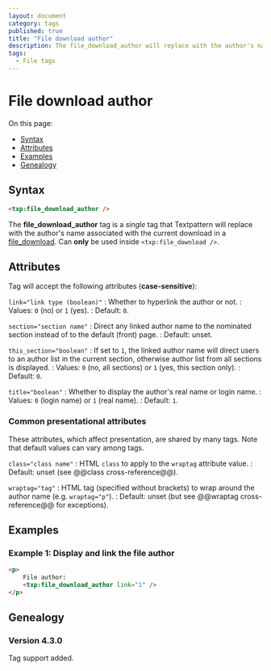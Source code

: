 ```yaml
---
layout: document
category: tags
published: true
title: "File download author"
description: The file_download_author will replace with the author's name associated with the current download in a file_download.
tags:
  - File tags
---
```


# File download author

On this page:

* [Syntax](#syntax)
* [Attributes](#attributes)
* [Examples](#examples)
* [Genealogy](#genealogy)

## Syntax

~~~ html
<txp:file_download_author />
~~~

The **file_download_author** tag is a *single* tag that Textpattern will replace with the author's name associated with the current download in a [file_download](file-download). Can **only** be used inside `<txp:file_download />`.

## Attributes

Tag will accept the following attributes (**case-sensitive**):

`link="link type (boolean)"`
: Whether to hyperlink the author or not.
: Values: `0` (no) or `1` (yes).
: Default: `0`.

`section="section name"`
: Direct any linked author name to the nominated section instead of to the default (front) page.
: Default: unset.

`this_section="boolean"`
: If set to `1`, the linked author name will direct users to an author list in the current section, otherwise author list from all sections is displayed.
: Values: `0` (no, all sections) or `1` (yes, this section only).
: Default: `0`.

`title="boolean"`
: Whether to display the author's real name or login name.
: Values: `0` (login name) or `1` (real name).
: Default: `1`.

### Common presentational attributes

These attributes, which affect presentation, are shared by many tags. Note that default values can vary among tags.

`class="class name"`
: HTML `class` to apply to the `wraptag` attribute value.
: Default: unset (see @@class cross-reference@@).

`wraptag="tag"`
: HTML tag (specified without brackets) to wrap around the author name (e.g. `wraptag="p"`).
: Default: unset (but see @@wraptag cross-reference@@ for exceptions).

## Examples

### Example 1: Display and link the file author

~~~ html
<p>
    File author:
    <txp:file_download_author link="1" />
</p>
~~~

## Genealogy

### Version 4.3.0

Tag support added.
